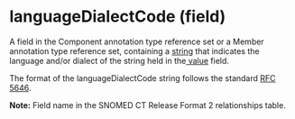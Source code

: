 # languageDialectCode (field)

A field in the Component annotation type reference set or a Member annotation type reference set, containing a [string](../s/string-data-type.md) that indicates the language and/or dialect of the string held in the[ value](../v/value-field.md) field.

The format of the languageDialectCode string follows the standard [RFC 5646](https://www.rfc-editor.org/info/rfc5646).

**Note:** Field name in the SNOMED CT Release Format 2 relationships table.
